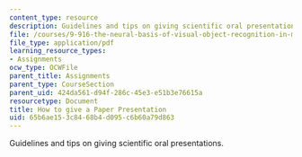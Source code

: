 ```yaml
---
content_type: resource
description: Guidelines and tips on giving scientific oral presentations.
file: /courses/9-916-the-neural-basis-of-visual-object-recognition-in-monkeys-and-humans-spring-2005/65b6ae153c8468b4d095c6b60a79d863_how_to_pres_pap.pdf
file_type: application/pdf
learning_resource_types:
- Assignments
ocw_type: OCWFile
parent_title: Assignments
parent_type: CourseSection
parent_uid: 424da561-d94f-286c-45e3-e51b3e76615a
resourcetype: Document
title: How to give a Paper Presentation
uid: 65b6ae15-3c84-68b4-d095-c6b60a79d863
---
```

Guidelines and tips on giving scientific oral presentations.

